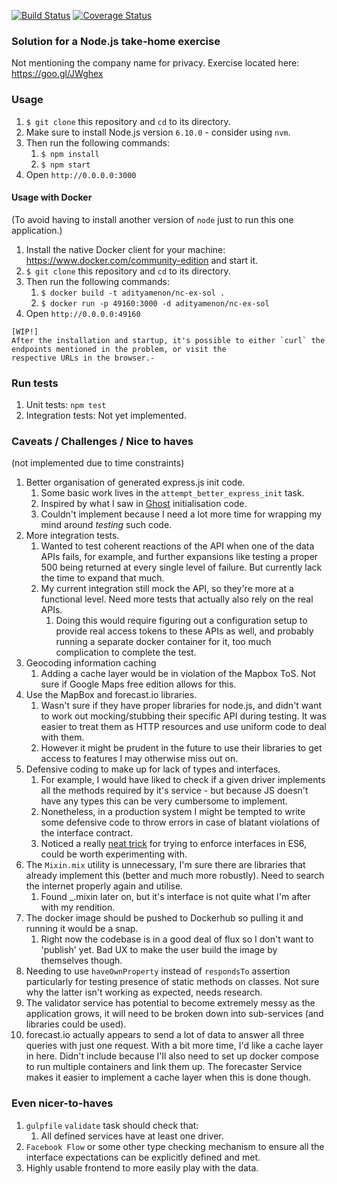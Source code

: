 [![Build Status](https://travis-ci.org/adityamenon/ncExSol.svg?branch=master)](https://travis-ci.org/adityamenon/ncExSol)
[![Coverage Status](https://coveralls.io/repos/github/adityamenon/ncExSol/badge.svg?branch=master)](https://coveralls.io/github/adityamenon/ncExSol?branch=master)

### Solution for a Node.js take-home exercise

Not mentioning the company name for privacy. Exercise located here: https://goo.gl/JWghex

### Usage

1. `$ git clone` this repository and `cd` to its directory.
2. Make sure to install Node.js version `6.10.0` - consider using `nvm`. 
3. Then run the following commands:
    1. `$ npm install`
    2. `$ npm start`
4. Open `http://0.0.0.0:3000`

#### Usage with Docker

(To avoid having to install another version of `node` just to run this one application.)

1. Install the native Docker client for your machine: https://www.docker.com/community-edition and start it.
2. `$ git clone` this repository and `cd` to its directory.
3. Then run the following commands:
    1. `$ docker build -t adityamenon/nc-ex-sol .`
    2. `$ docker run -p 49160:3000 -d adityamenon/nc-ex-sol`
4. Open `http://0.0.0.0:49160`

```
[WIP!]
After the installation and startup, it's possible to either `curl` the endpoints mentioned in the problem, or visit the 
respective URLs in the browser.- 
```

### Run tests

1. Unit tests: `npm test`
2. Integration tests: Not yet implemented.

### Caveats / Challenges / Nice to haves

(not implemented due to time constraints)

1. Better organisation of generated express.js init code.
    1. Some basic work lives in the `attempt_better_express_init` task.
    2. Inspired by what I saw in [Ghost](https://github.com/TryGhost/Ghost/blob/master/core/server/index.js) 
    initialisation code.
    3. Couldn't implement because I need a lot more time for wrapping my mind around _testing_ such code.
2. More integration tests.
    1. Wanted to test coherent reactions of the API when one of the data APIs fails, for example, and further expansions like testing a proper 500 being returned at every single level of failure. But currently lack the time to expand that much.
    2. My current integration still mock the API, so they're more at a functional level. Need more tests that actually also rely on the real APIs.
        1. Doing this would require figuring out a configuration setup to provide real access tokens to these APIs as well, and probably running a separate docker container for it, too much complication to complete the test.
2. Geocoding information caching
    1. Adding a cache layer would be in violation of the Mapbox ToS. Not sure if Google Maps
       free edition allows for this. 
3. Use the MapBox and forecast.io libraries.
    1. Wasn't sure if they have proper libraries for node.js, and didn't want to work out
    mocking/stubbing their specific API during testing. It was easier to treat them as HTTP
    resources and use uniform code to deal with them.
    2. However it might be prudent in the future to use their libraries to get access to features
    I may otherwise miss out on.
4. Defensive coding to make up for lack of types and interfaces.
    1. For example, I would have liked to check if a given driver implements all the methods required
    by it's service - but because JS doesn't have any types this can be very cumbersome to implement.
    2. Nonetheless, in a production system I might be tempted to write some defensive code to throw errors
    in case of blatant violations of the interface contract.
    3. Noticed a really [neat trick](https://davidwalsh.name/es6-features#comment-507220) for trying to enforce
    interfaces in ES6, could be worth experimenting with.
5. The `Mixin.mix` utility is unnecessary, I'm sure there are libraries that already implement this (better and 
    much more robustly). Need to search the internet properly again and utilise.
    1. Found _.mixin later on, but it's interface is not quite what I'm after with my rendition.
6. The docker image should be pushed to Dockerhub so pulling it and running it would be a snap.
    1. Right now the codebase is in a good deal of flux so I don't want to 'publish' yet. Bad UX to
    make the user build the image by themselves though.
7. Needing to use `haveOwnProperty` instead of `respondsTo` assertion particularly for testing presence of 
    static methods on classes. Not sure why the latter isn't working as expected, needs research.
8. The validator service has potential to become extremely messy as the application grows, it will need
    to be broken down into sub-services (and libraries could be used).
9. forecast.io actually appears to send a lot of data to answer all three queries with just one request. With a bit more
    time, I'd like a cache layer in here. Didn't include because I'll also need to set up docker compose to run multiple
    containers and link them up. The forecaster Service makes it easier to implement a cache layer when this is done
    though.

### Even nicer-to-haves

1. `gulpfile` `validate` task should check that:
    1. All defined services have at least one driver.
2. `Facebook Flow` or some other type checking mechanism to ensure
    all the interface expectations can be explicitly defined and met.
3. Highly usable frontend to more easily play with the data.